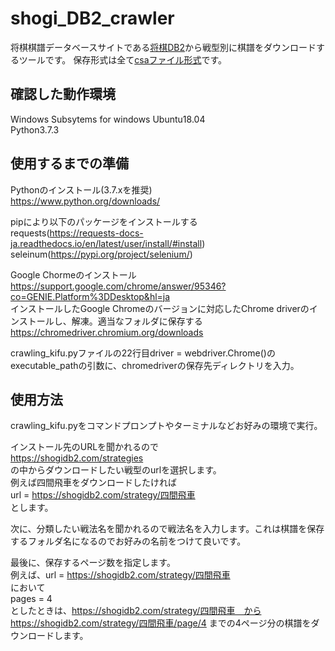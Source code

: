 # shogi_DB2_crawler
将棋棋譜データベースサイトである[将棋DB2](https://shogidb2.com/)から戦型別に棋譜をダウンロードするツールです。
保存形式は全て[csaファイル形式](http://www2.computer-shogi.org/protocol/record_v22.html)です。

## 確認した動作環境
Windows Subsytems for windows Ubuntu18.04  
Python3.7.3  

## 使用するまでの準備
Pythonのインストール(3.7.xを推奨)  
https://www.python.org/downloads/  

pipにより以下のパッケージをインストールする  
requests(https://requests-docs-ja.readthedocs.io/en/latest/user/install/#install)  
seleinum(https://pypi.org/project/selenium/)  

Google Chormeのインストール  
https://support.google.com/chrome/answer/95346?co=GENIE.Platform%3DDesktop&hl=ja  
インストールしたGoogle Chromeのバージョンに対応したChrome driverのインストールし、解凍。適当なフォルダに保存する  
https://chromedriver.chromium.org/downloads  

crawling_kifu.pyファイルの22行目driver = webdriver.Chrome()のexecutable_pathの引数に、chromedriverの保存先ディレクトリを入力。  

## 使用方法
crawling_kifu.pyをコマンドプロンプトやターミナルなどお好みの環境で実行。  
  
インストール先のURLを聞かれるので   
https://shogidb2.com/strategies  
の中からダウンロードしたい戦型のurlを選択します。    
例えば四間飛車をダウンロードしたければ    
url = https://shogidb2.com/strategy/四間飛車    
とします。    
  
次に、分類したい戦法名を聞かれるので戦法名を入力します。これは棋譜を保存するフォルダ名になるのでお好みの名前をつけて良いです。    

最後に、保存するページ数を指定します。  
例えば、url = https://shogidb2.com/strategy/四間飛車    
において    
pages = 4  
としたときは、https://shogidb2.com/strategy/四間飛車　から https://shogidb2.com/strategy/四間飛車/page/4 までの4ページ分の棋譜をダウンロードします。  
